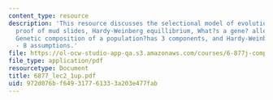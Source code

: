```yaml
---
content_type: resource
description: 'This resource discusses the selectional model of evolution, Fisher?s
  proof of mud slides, Hardy-Weinberg equillibrium, What?s a gene? alleles and genotypes:
  Genetic composition of a population?has 3 components, and Hardy-Weinberg equillibrium
  - 8 assumptions.'
file: https://ol-ocw-studio-app-qa.s3.amazonaws.com/courses/6-877j-computational-evolutionary-biology-fall-2005/972d076bf649317761333a203e477fab_6877_lec2_1up.pdf
file_type: application/pdf
resourcetype: Document
title: 6877_lec2_1up.pdf
uid: 972d076b-f649-3177-6133-3a203e477fab
---
```

